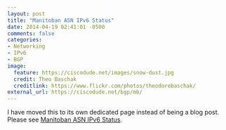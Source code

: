 ```yaml
---
layout: post
title: "Manitoban ASN IPv6 Status"
date: 2014-04-19 02:41:01 -0500
comments: false
categories: 
- Networking
- IPv6
- BGP
image:
  feature: https://ciscodude.net/images/snow-dust.jpg
  credit: Theo Baschak
  creditlink: https://www.flickr.com/photos/theodorebaschak/
external_url: https://ciscodude.net/bgp/mb/
---
```

I have moved this to its own dedicated page instead of being a blog post. Please see [Manitoban ASN IPv6 Status](/bgp/mb/).
